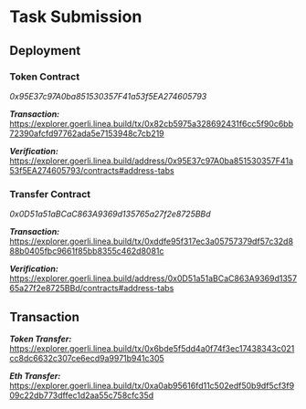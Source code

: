 # Task Submission

## Deployment

### Token Contract

*0x95E37c97A0ba851530357F41a53f5EA274605793* 

***Transaction:*** https://explorer.goerli.linea.build/tx/0x82cb5975a328692431f6cc5f90c6bb72390afcfd97762ada5e7153948c7cb219

***Verification:*** https://explorer.goerli.linea.build/address/0x95E37c97A0ba851530357F41a53f5EA274605793/contracts#address-tabs

### Transfer Contract

*0x0D51a51aBCaC863A9369d135765a27f2e8725BBd* 

***Transaction:*** https://explorer.goerli.linea.build/tx/0xddfe95f317ec3a05757379df57c32d888b0405fbc9661f85bb8355c462d8081c

***Verification:*** https://explorer.goerli.linea.build/address/0x0D51a51aBCaC863A9369d135765a27f2e8725BBd/contracts#address-tabs

## Transaction

***Token Transfer:*** https://explorer.goerli.linea.build/tx/0x6bde5f5dd4a0f74f3ec17438343c021cc8dc6632c307ce6ecd9a9971b941c305

***Eth Transfer:*** https://explorer.goerli.linea.build/tx/0xa0ab95616fd11c502edf50b9df5cf3f909c22db773dffec1d2aa55c758cfc35d
